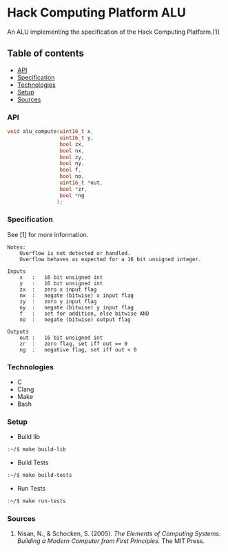 # Hack Computing Platform ALU
An ALU implementing the specification of the Hack Computing Platform.[1]

## Table of contents
* [API](#api)
* [Specification](#specification)
* [Technologies](#technologies)
* [Setup](#setup)
* [Sources](#sources)

### API
```c
void alu_compute(uint16_t x,
                 uint16_t y,
                 bool zx,
                 bool nx,
                 bool zy,
                 bool ny,
                 bool f,
                 bool no,
                 uint16_t *out,
                 bool *zr,
                 bool *ng
                );
```

### Specification
See [1] for more information.
```
Notes:
	Overflow is not detected or handled.
	Overflow behaves as expected for a 16 bit unsigned integer.

Inputs
	x	:	16 bit unsigned int
	y	:	16 bit unsigned int
	zx	:	zero x input flag
	nx	:	negate (bitwise) x input flag
	zy	:	zero y input flag
	ny	:	negate (bitwise) y input flag
	f	:	set for addition, else bitwise AND
	no	:	negate (bitwise) output flag

Outputs
	out	:	16 bit unsigned int
	zr	:	zero flag, set iff out == 0
	ng	:	negative flag, set iff out < 0
```

### Technologies
* C
* Clang
* Make
* Bash

### Setup
* Build lib
```bash
:~/$ make build-lib
```

* Build Tests
```bash
:~/$ make build-tests
```

* Run Tests
```bash
:~/$ make run-tests
```

### Sources
1. Nisan, N., & Schocken, S. (2005). *The Elements of Computing Systems:
    Building a Modern Computer from First Principles.* The MIT Press.
